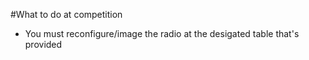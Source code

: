 #What to do at competition

+ You must reconfigure/image the radio at the desigated table that's provided
